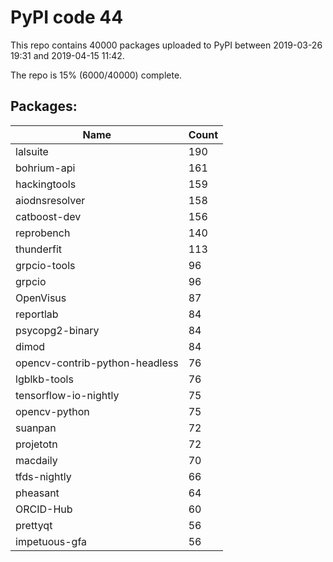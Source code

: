 # PyPI code 44

This repo contains 40000 packages uploaded to PyPI between 
2019-03-26 19:31 and 2019-04-15 11:42.

The repo is 15% (6000/40000) complete.

## Packages:

| Name  | Count |
| ----- | ----- |
| lalsuite | 190 |
| bohrium-api | 161 |
| hackingtools | 159 |
| aiodnsresolver | 158 |
| catboost-dev | 156 |
| reprobench | 140 |
| thunderfit | 113 |
| grpcio-tools | 96 |
| grpcio | 96 |
| OpenVisus | 87 |
| reportlab | 84 |
| psycopg2-binary | 84 |
| dimod | 84 |
| opencv-contrib-python-headless | 76 |
| lgblkb-tools | 76 |
| tensorflow-io-nightly | 75 |
| opencv-python | 75 |
| suanpan | 72 |
| projetotn | 72 |
| macdaily | 70 |
| tfds-nightly | 66 |
| pheasant | 64 |
| ORCID-Hub | 60 |
| prettyqt | 56 |
| impetuous-gfa | 56 |


